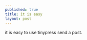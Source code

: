 ```yaml
---
published: true
title: it is easy
layout: post
---
```

it is easy to use tinypress send a post.